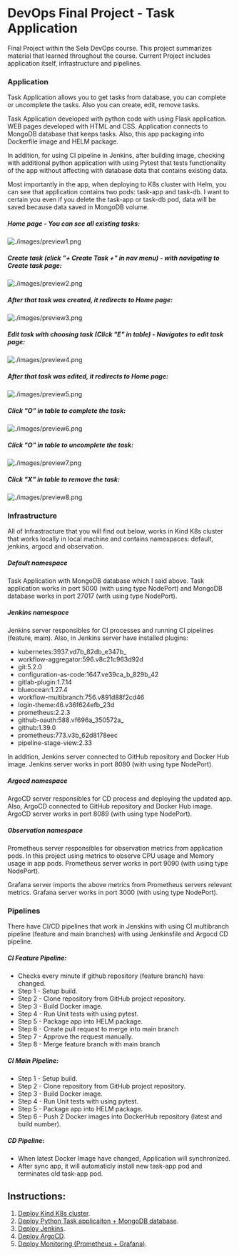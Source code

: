 # DevOps Final Project - Task Application

Final Project within the Sela DevOps course. This project summarizes material that learned throughout the course. Current Project includes application itself, infrastructure and pipelines.

### Application

Task Application allows you to get tasks from database, you can complete or uncomplete the tasks. Also you can create, edit, remove tasks.

Task Application developed with python code with using Flask application. WEB pages developed with HTML and CSS.  Application connects to MongoDB database that keeps tasks. Also, this app packaging into Dockerfile image and HELM package.

In addition, for using CI pipeline in Jenkins, after building image, checking with additional python application with using Pytest that tests functionality of the app without affecting with database data that contains existing data.

Most importantly in the app, when deploying to K8s cluster with Helm, you can see that application contains two pods: task-app and task-db. I want to certain you even if you delete the task-app or task-db pod, data will be saved because data saved in MongoDB volume.

##### Home page - You can see all existing tasks:

![./images/preview1.png](./images/preview1.png)

##### Create task (click "+ Create Task +" in nav menu) - with navigating to Create task page:

![./images/preview2.png](./images/preview2.png)

##### After that task was created, it redirects to Home page:

![./images/preview3.png](./images/preview3.png)

##### Edit task with choosing task (Click "E" in table) - Navigates to edit task page:

![./images/preview4.png](./images/preview4.png)

##### After that task was edited, it redirects to Home page:

![./images/preview5.png](./images/preview5.png)

##### Click "O" in table to complete the task:

![./images/preview6.png](./images/preview6.png)

##### Click "O" in table to uncomplete the task:

![./images/preview7.png](./images/preview7.png)

##### Click "X" in table to remove the task:

![./images/preview8.png](./images/preview8.png)

### Infrastructure

All of Infrastracture that you will find out below, works in Kind K8s cluster that works locally in local machine and contains namespaces: default, jenkins, argocd and observation.

##### Default namespace

Task Application with MongoDB database which I said above. Task application works in port 5000 (with using type NodePort) and MongoDB database works in port 27017 (with using type NodePort).

##### Jenkins namespace

Jenkins server responsibles for CI processes and running CI pipelines (feature, main). Also, in Jenkins server have installed plugins:

* kubernetes:3937.vd7b_82db_e347b_
* workflow-aggregator:596.v8c21c963d92d
* git:5.2.0
* configuration-as-code:1647.ve39ca_b_829b_42
* gitlab-plugin:1.7.14
* blueocean:1.27.4
* workflow-multibranch:756.v891d88f2cd46
* login-theme:46.v36f624efb_23d
* prometheus:2.2.3
* github-oauth:588.vf696a_350572a_
* github:1.39.0
* prometheus:773.v3b_62d8178eec
* pipeline-stage-view:2.33

In addition, Jenkins server connected to GitHub repository and Docker Hub image. Jenkins server works in port 8080 (with using type NodePort).

##### Argocd namespace

ArgoCD server responsibles for CD process and deploying the updated app. Also, ArgoCD connected to GitHub repository and Docker Hub image. ArgoCD server works in port 8089 (with using type NodePort).

##### Observation namespace

Prometheus server responsibles for observation metrics from application pods. In this project using metrics to observe CPU usage and Memory usage in app pods. Prometheus server works in port 9090 (with using type NodePort).

Grafana server imports the above metrics from Prometheus servers relevant metrics. Grafana server works in port 3000 (with using type NodePort).

### Pipelines

There have CI/CD pipelines that work in Jenskins with using CI multibranch pipeline (feature and main branches) with using Jenkinsfile and Argocd CD pipeline.

##### CI Feature Pipeline:

* Checks every minute if github repository (feature branch) have changed.
* Step 1 - Setup build.
* Step 2 - Clone repository from GitHub project repository.
* Step 3 - Build Docker image.
* Step 4 - Run Unit tests with using pytest.
* Step 5 - Package app into HELM package.
* Step 6 - Create pull request to merge into main branch
* Step 7 - Approve the request manually.
* Step 8 - Merge feature branch with main branch

##### CI Main Pipeline:

* Step 1 - Setup build.
* Step 2 - Clone repository from GitHub project repository.
* Step 3 - Build Docker image.
* Step 4 - Run Unit tests with using pytest.
* Step 5 - Package app into HELM package.
* Step 6 - Push 2 Docker images into DockerHub repository (latest and build number).

##### CD Pipeline:

* When latest Docker Image have changed, Application will synchronized.
* After sync app, it will automaticly install new task-app pod and terminates old task-app pod.

## Instructions:

1. [Deploy Kind K8s cluster](./instructions/kind/README.md).
2. [Deploy Python Task applicaiton + MongoDB database](./instructions/task-app/README.md).
3. [Deploy Jenkins](./instructions/jenkins/README.md).
4. [Deploy ArgoCD](./instructions/argocd/README.md).
5. [Deploy Monitoring (Prometheus + Grafana)](./instructions/observation/README.md).
